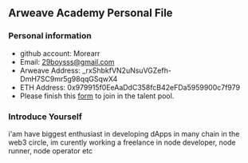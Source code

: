 ## Arweave Academy Personal File

### Personal information

- github account: Morearr
- Email: 29boysss@gmail.com
- Arweave Address: _rxShbkfVN2uNsuVGZefh-DmH7SC9mr5g98qqGSqwX4
- ETH Address: 0x979915f0EeAaDdC358fcB42eFDa5959900c7f979
- Please finish this [form](https://docs.google.com/forms/d/e/1FAIpQLSfWA5fIIcBgmRppm3jNz5vmf9Mai_QMVil-2pO4r7YKn_Zhtw/viewform?usp=sf_link) to join in the talent pool.

### Introduce Yourself
 i'am have biggest enthusiast in developing dApps in many chain in the web3 circle, im curently working a freelance in node developer, node runner, node operator etc
